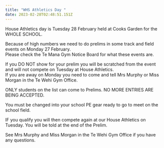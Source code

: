 ```yaml
---
title: "WHS Athletics Day "
date: 2023-02-28T02:48:51.151Z
---
```

House Athletics day is Tuesday 28 February held at Cooks Garden for the WHOLE SCHOOL.  

Because of high numbers we need to do prelims in some track and field events on Monday 27 February.  
Please check the Te Mana Gym Notice Board for what these events are.

If you DO NOT show for your prelim you will be scratched from the event and will not compete on Tuesday at House Athletics.  
If you are away on Monday you need to come and tell Mrs Murphy or Miss Morgan in the Te Wehi Gym Office.


ONLY students on the list can come to Prelims. NO MORE ENTRIES ARE BEING ACCEPTED.


You must be changed into your school PE gear ready to go to meet on the school field.


IF you qualify you will then compete again at our House Athletics on Tuesday. You will be told at the end of the Prelim.


See Mrs Murphy and Miss Morgan in the Te Wehi Gym Office if you have any questions.


